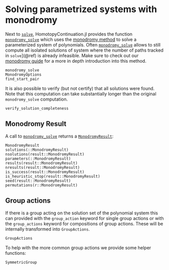 # Solving parametrized systems with monodromy

Next to [`solve`](@ref), HomotopyContinuation.jl provides the function
[`monodromy_solve`](@ref) which uses the [monodromy method](https://www.juliahomotopycontinuation.org/guides/monodromy/#monodromy)
to solve a parameterized system of polynomials.
Often [`monodromy_solve`](@ref) allows to still compute all isolated solutions of system where
the number of paths tracked in  `solve`](@ref) is already infeasible.
Make sure to check out our
[monodromy guide](https://www.juliahomotopycontinuation.org/guides/monodromy/)
for a more in depth introduction into this method.

```@docs
monodromy_solve
MonodromyOptions
find_start_pair
```

It is also possible to verify (but not certify) that all solutions were found.
Note that this computation can take substantially longer than the original `monodromy_solve` computation.

```@docs
verify_solution_completeness
```

## Monodromy Result

A call to [`monodromy_solve`](@ref) returns a [`MonodromyResult`](@ref):
```@docs
MonodromyResult
solutions(::MonodromyResult)
nsolutions(result::MonodromyResult)
parameters(::MonodromyResult)
results(result::MonodromyResult)
nresults(result::MonodromyResult)
is_success(result::MonodromyResult)
is_heuristic_stop(result::MonodromyResult)
seed(result::MonodromyResult)
permutations(r::MonodromyResult)
```

## Group actions

If there is a group acting on the solution set of the polynomial system this can provided with the `group_action` keyword for single group actions or with the `group_actions` keyword for compositions
of group actions. These will be internally transformed into `GroupActions`.

```@docs
GroupActions
```

To help with the more common group actions we provide some helper functions:

```@docs
SymmetricGroup
```
